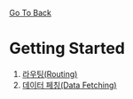 [Go To Back](../nextjs.md)

# Getting Started

1. [라우팅(Routing)](./routing.md)
2. [데이터 페칭(Data Fetching)](./data_fetching.md)